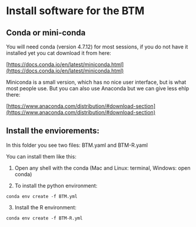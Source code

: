 # Install software for the BTM

## Conda or mini-conda
You will need conda (version 4.7.12) for most sessions, if you do not have it installed yet you
cat download it from here:

[https://docs.conda.io/en/latest/miniconda.html](https://docs.conda.io/en/latest/miniconda.html)

Miniconda is a small version, which has no nice user interface, but is what most
people use. But you can also use Anaconda but we can give less ehlp there:

[https://www.anaconda.com/distribution/#download-section](https://www.anaconda.com/distribution/#download-section)

## Install the enviorements:

In this folder you see two files: BTM.yaml and BTM-R.yaml

You can install them like this:

1. Open any shell with the conda (Mac and Linux: terminal, Windows: open conda)

2. To install the python environment:

```
conda env create -f BTM.yml
```

3. Install the R environment:

```
conda env create -f BTM-R.yml
```
